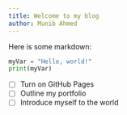 ```yaml
---
title: Welcome to my blog
author: Munib Ahmed
---
```


Here is some markdown:

``` python
myVar = "Hello, world!"
print(myVar)
```

- [ ] Turn on GitHub Pages
- [ ] Outline my portfolio
- [ ] Introduce myself to the world
